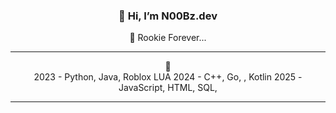 <h3 align="center">👋 Hi, I’m N00Bz.dev</h3>
<p align="center">👀 Rookie Forever...</p>

---

<div align="center">
🌝
</div>
<div align="center">
  2023 - Python, Java, Roblox LUA
  2024 - C++, Go, , Kotlin
  2025 - JavaScript, HTML, SQL, 
</div>

---

<!---
NyoronZ/NyoronZ is a ✨ special ✨ repository because its `README.md` (this file) appears on your GitHub profile.
You can click the Preview link to take a look at your changes.
--->
